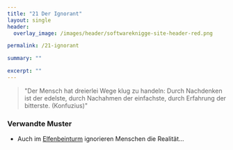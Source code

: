 ```yaml
---
title: "21 Der Ignorant"
layout: single
header:
  overlay_image: /images/header/softwareknigge-site-header-red.png

permalink: /21-ignorant

summary: ""

excerpt: ""
---
```




> "Der Mensch hat dreierlei Wege klug zu handeln: Durch Nachdenken ist der edelste,
durch Nachahmen der einfachste,
durch Erfahrung der bitterste. (Konfuzius)"



### Verwandte Muster

* Auch im [Elfenbeinturm](/02-elfenbeinturm) ignorieren Menschen die Realität...
